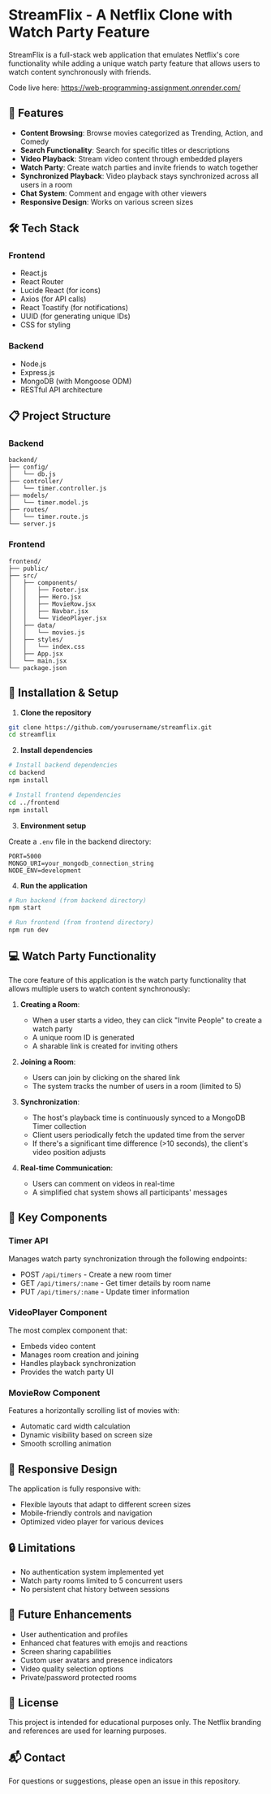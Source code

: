 # StreamFlix - A Netflix Clone with Watch Party Feature

StreamFlix is a full-stack web application that emulates Netflix's core functionality while adding a unique watch party feature that allows users to watch content synchronously with friends.

Code live here: https://web-programming-assignment.onrender.com/

## 🚀 Features

- **Content Browsing**: Browse movies categorized as Trending, Action, and Comedy
- **Search Functionality**: Search for specific titles or descriptions
- **Video Playback**: Stream video content through embedded players
- **Watch Party**: Create watch parties and invite friends to watch together
- **Synchronized Playback**: Video playback stays synchronized across all users in a room
- **Chat System**: Comment and engage with other viewers
- **Responsive Design**: Works on various screen sizes

## 🛠️ Tech Stack

### Frontend
- React.js
- React Router
- Lucide React (for icons)
- Axios (for API calls)
- React Toastify (for notifications)
- UUID (for generating unique IDs)
- CSS for styling

### Backend
- Node.js
- Express.js
- MongoDB (with Mongoose ODM)
- RESTful API architecture

## 📋 Project Structure

### Backend

```
backend/
├── config/
│   └── db.js
├── controller/
│   └── timer.controller.js
├── models/
│   └── timer.model.js
├── routes/
│   └── timer.route.js
└── server.js
```

### Frontend

```
frontend/
├── public/
├── src/
│   ├── components/
│   │   ├── Footer.jsx
│   │   ├── Hero.jsx
│   │   ├── MovieRow.jsx
│   │   ├── Navbar.jsx
│   │   └── VideoPlayer.jsx
│   ├── data/
│   │   └── movies.js
│   ├── styles/
│   │   └── index.css
│   ├── App.jsx
│   └── main.jsx
└── package.json
```

## 🔧 Installation & Setup

1. **Clone the repository**

```bash
git clone https://github.com/yourusername/streamflix.git
cd streamflix
```

2. **Install dependencies**

```bash
# Install backend dependencies
cd backend
npm install

# Install frontend dependencies
cd ../frontend
npm install
```

3. **Environment setup**

Create a `.env` file in the backend directory:

```
PORT=5000
MONGO_URI=your_mongodb_connection_string
NODE_ENV=development
```

4. **Run the application**

```bash
# Run backend (from backend directory)
npm start

# Run frontend (from frontend directory)
npm run dev
```

## 💻 Watch Party Functionality

The core feature of this application is the watch party functionality that allows multiple users to watch content synchronously:

1. **Creating a Room**:
   - When a user starts a video, they can click "Invite People" to create a watch party
   - A unique room ID is generated
   - A sharable link is created for inviting others

2. **Joining a Room**:
   - Users can join by clicking on the shared link
   - The system tracks the number of users in a room (limited to 5)

3. **Synchronization**:
   - The host's playback time is continuously synced to a MongoDB Timer collection
   - Client users periodically fetch the updated time from the server
   - If there's a significant time difference (>10 seconds), the client's video position adjusts

4. **Real-time Communication**:
   - Users can comment on videos in real-time
   - A simplified chat system shows all participants' messages

## 🌟 Key Components

### Timer API
Manages watch party synchronization through the following endpoints:
- POST `/api/timers` - Create a new room timer
- GET `/api/timers/:name` - Get timer details by room name
- PUT `/api/timers/:name` - Update timer information

### VideoPlayer Component
The most complex component that:
- Embeds video content
- Manages room creation and joining
- Handles playback synchronization
- Provides the watch party UI

### MovieRow Component
Features a horizontally scrolling list of movies with:
- Automatic card width calculation
- Dynamic visibility based on screen size
- Smooth scrolling animation

## 📱 Responsive Design

The application is fully responsive with:
- Flexible layouts that adapt to different screen sizes
- Mobile-friendly controls and navigation
- Optimized video player for various devices

## 🔒 Limitations

- No authentication system implemented yet
- Watch party rooms limited to 5 concurrent users
- No persistent chat history between sessions

## 🔮 Future Enhancements

- User authentication and profiles
- Enhanced chat features with emojis and reactions
- Screen sharing capabilities
- Custom user avatars and presence indicators
- Video quality selection options
- Private/password protected rooms

## 📄 License

This project is intended for educational purposes only. The Netflix branding and references are used for learning purposes.

## 📬 Contact

For questions or suggestions, please open an issue in this repository.